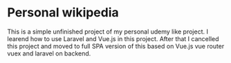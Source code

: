# Personal wikipedia
This is a simple unfinished project of my personal udemy like project. I learend how to use Laravel and Vue.js in this project. After that I cancelled this project and moved to full SPA version of this based on Vue.js vue router vuex and laravel on backend.
